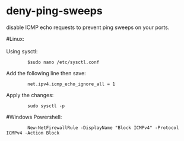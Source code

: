 # deny-ping-sweeps
disable ICMP echo requests to prevent ping sweeps on your ports.


#Linux:<br>
<br>Using sysctl:

            $sudo nano /etc/sysctl.conf

Add the following line then save:

            net.ipv4.icmp_echo_ignore_all = 1

Apply the changes:

            sudo sysctl -p

#Windows Powershell:<br>


            New-NetFirewallRule -DisplayName "Block ICMPv4" -Protocol ICMPv4 -Action Block


        

